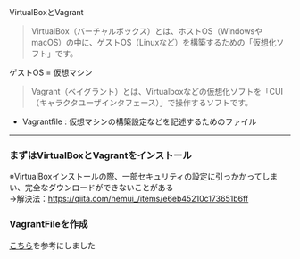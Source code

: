 VirtualBoxとVagrant  
  
> VirtualBox（バーチャルボックス）とは、ホストOS（WindowsやmacOS）の中に、ゲストOS（Linuxなど）を構築するための「仮想化ソフト」です。  
  
ゲストOS = 仮想マシン  
  
> Vagrant（ベイグラント）とは、Virtualboxなどの仮想化ソフトを「CUI（キャラクタユーザインタフェース）」で操作するソフトです。  
  
  
- Vagrantfile : 仮想マシンの構築設定などを記述するためのファイル  
  
  
-----
  
### まずはVirtualBoxとVagrantをインストール  
※VirtualBoxインストールの際、一部セキュリティの設定に引っかかってしまい、完全なダウンロードができないことがある  
→解決法：https://qiita.com/nemui_/items/e6eb45210c173651b6ff  
  
### VagrantFileを作成
[こちら](https://www.willstyle.co.jp/blog/2832/)を参考にしました  
  
  
